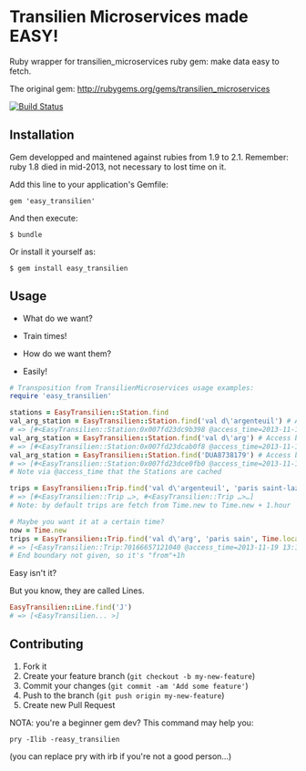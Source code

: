 # Transilien Microservices made EASY!

Ruby wrapper for transilien_microservices ruby gem: make data easy to fetch.

The original gem: http://rubygems.org/gems/transilien_microservices

[![Build Status](https://travis-ci.org/ook/easy_transilien.svg?branch=master)](https://travis-ci.org/ook/easy_transilien)

## Installation

Gem developped and maintened against rubies from 1.9 to 2.1.
Remember: ruby 1.8 died in mid-2013, not necessary to lost time on it.

Add this line to your application's Gemfile:

    gem 'easy_transilien'

And then execute:

    $ bundle

Or install it yourself as:

    $ gem install easy_transilien

## Usage

- What do we want?

- Train times!

- How do we want them?

- Easily!

```ruby
# Transposition from TransilienMicroservices usage examples:
require 'easy_transilien'

stations = EasyTransilien::Station.find
val_arg_station = EasyTransilien::Station.find('val d\'argenteuil') # Access by name
# => [#<EasyTransilien::Station:0x007fd23dc9b398 @access_time=2013-11-19 13:03:07 +0100, @external_code="DUA8738179", @name="VAL D'ARGENTEUIL">]
val_arg_station = EasyTransilien::Station.find('val d\'arg') # Access by fragment
# => [#<EasyTransilien::Station:0x007fd23dcab0f8 @access_time=2013-11-19 13:03:07 +0100, @external_code="DUA8738179", @name="VAL D'ARGENTEUIL">]
val_arg_station = EasyTransilien::Station.find('DUA8738179') # Access by external_code
# => [#<EasyTransilien::Station:0x007fd23dce0fb0 @access_time=2013-11-19 13:03:07 +0100, @external_code="DUA8738179", @name="VAL D'ARGENTEUIL">]
# Note via @access_time that the Stations are cached

trips = EasyTransilien::Trip.find('val d\'argenteuil', 'paris saint-lazare')
# => [#<EasyTransilien::Trip …>, #<EasyTransilien::Trip …>…]
# Note: by default trips are fetch from Time.new to Time.new + 1.hour

# Maybe you want it at a certain time?
now = Time.new
trips = EasyTransilien::Trip.find('val d\'arg', 'paris sain', Time.local(now.year, now.month, now.day, 14, 42)) # you can search by fragment, exact match not required.
# => [<EasyTransilien::Trip:70166657121040 @access_time=2013-11-19 13:18:10 +0100 @mission=PACA @from_stop=VAL D'ARGENTEUIL@15:40, @to_stop=PARIS SAINT-LAZARE@15:55>, <EasyTransilien::Trip:70166657847860 @access_time=2013-11-19 13:18:10 +0100 @mission=PUCA @from_stop=VAL D'ARGENTEUIL@15:55, @to_stop=PARIS SAINT-LAZARE@16:10>, <EasyTransilien::Trip:70166663321140 @access_time=2013-11-19 13:18:10 +0100 @mission=POCI @from_stop=VAL D'ARGENTEUIL@16:09, @to_stop=PARIS SAINT-LAZARE@16:24>, <EasyTransilien::Trip:70166662894960 @access_time=2013-11-19 13:18:10 +0100 @mission=PUCA @from_stop=VAL D'ARGENTEUIL@16:25, @to_stop=PARIS SAINT-LAZARE@16:40>]
# End boundary not given, so it's "from"+1h
```

Easy isn't it?

But you know, they are called Lines.

```ruby
EasyTransilien::Line.find('J')
# => [<EasyTransilien... >]
```

## Contributing

1. Fork it
2. Create your feature branch (`git checkout -b my-new-feature`)
3. Commit your changes (`git commit -am 'Add some feature'`)
4. Push to the branch (`git push origin my-new-feature`)
5. Create new Pull Request

NOTA: you're a beginner gem dev? This command may help you: 

    pry -Ilib -reasy_transilien 

(you can replace pry with irb if you're not a good person…)
